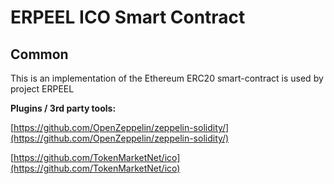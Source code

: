 # ERPEEL ICO Smart Contract

## Common

This is an implementation of the Ethereum ERC20 smart-contract is used by project ERPEEL

<b>Plugins / 3rd party tools:</b>

[https://github.com/OpenZeppelin/zeppelin-solidity/](https://github.com/OpenZeppelin/zeppelin-solidity/)

[https://github.com/TokenMarketNet/ico](https://github.com/TokenMarketNet/ico)